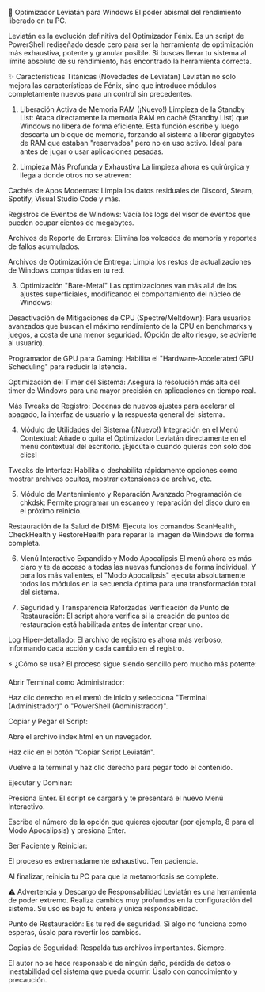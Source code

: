 🐲 Optimizador Leviatán para Windows
El poder abismal del rendimiento liberado en tu PC.

Leviatán es la evolución definitiva del Optimizador Fénix. Es un script de PowerShell rediseñado desde cero para ser la herramienta de optimización más exhaustiva, potente y granular posible. Si buscas llevar tu sistema al límite absoluto de su rendimiento, has encontrado la herramienta correcta.

✨ Características Titánicas (Novedades de Leviatán)
Leviatán no solo mejora las características de Fénix, sino que introduce módulos completamente nuevos para un control sin precedentes.

1. Liberación Activa de Memoria RAM (¡Nuevo!)
Limpieza de la Standby List: Ataca directamente la memoria RAM en caché (Standby List) que Windows no libera de forma eficiente. Esta función escribe y luego descarta un bloque de memoria, forzando al sistema a liberar gigabytes de RAM que estaban "reservados" pero no en uso activo. Ideal para antes de jugar o usar aplicaciones pesadas.

2. Limpieza Más Profunda y Exhaustiva
La limpieza ahora es quirúrgica y llega a donde otros no se atreven:

Cachés de Apps Modernas: Limpia los datos residuales de Discord, Steam, Spotify, Visual Studio Code y más.

Registros de Eventos de Windows: Vacía los logs del visor de eventos que pueden ocupar cientos de megabytes.

Archivos de Reporte de Errores: Elimina los volcados de memoria y reportes de fallos acumulados.

Archivos de Optimización de Entrega: Limpia los restos de actualizaciones de Windows compartidas en tu red.

3. Optimización "Bare-Metal"
Las optimizaciones van más allá de los ajustes superficiales, modificando el comportamiento del núcleo de Windows:

Desactivación de Mitigaciones de CPU (Spectre/Meltdown): Para usuarios avanzados que buscan el máximo rendimiento de la CPU en benchmarks y juegos, a costa de una menor seguridad. (Opción de alto riesgo, se advierte al usuario).

Programador de GPU para Gaming: Habilita el "Hardware-Accelerated GPU Scheduling" para reducir la latencia.

Optimización del Timer del Sistema: Asegura la resolución más alta del timer de Windows para una mayor precisión en aplicaciones en tiempo real.

Más Tweaks de Registro: Docenas de nuevos ajustes para acelerar el apagado, la interfaz de usuario y la respuesta general del sistema.

4. Módulo de Utilidades del Sistema (¡Nuevo!)
Integración en el Menú Contextual: Añade o quita el Optimizador Leviatán directamente en el menú contextual del escritorio. ¡Ejecútalo cuando quieras con solo dos clics!

Tweaks de Interfaz: Habilita o deshabilita rápidamente opciones como mostrar archivos ocultos, mostrar extensiones de archivo, etc.

5. Módulo de Mantenimiento y Reparación Avanzado
Programación de chkdsk: Permite programar un escaneo y reparación del disco duro en el próximo reinicio.

Restauración de la Salud de DISM: Ejecuta los comandos ScanHealth, CheckHealth y RestoreHealth para reparar la imagen de Windows de forma completa.

6. Menú Interactivo Expandido y Modo Apocalipsis
El menú ahora es más claro y te da acceso a todas las nuevas funciones de forma individual. Y para los más valientes, el "Modo Apocalipsis" ejecuta absolutamente todos los módulos en la secuencia óptima para una transformación total del sistema.

7. Seguridad y Transparencia Reforzadas
Verificación de Punto de Restauración: El script ahora verifica si la creación de puntos de restauración está habilitada antes de intentar crear uno.

Log Hiper-detallado: El archivo de registro es ahora más verboso, informando cada acción y cada cambio en el registro.

⚡ ¿Cómo se usa?
El proceso sigue siendo sencillo pero mucho más potente:

Abrir Terminal como Administrador:

Haz clic derecho en el menú de Inicio y selecciona "Terminal (Administrador)" o "PowerShell (Administrador)".

Copiar y Pegar el Script:

Abre el archivo index.html en un navegador.

Haz clic en el botón "Copiar Script Leviatán".

Vuelve a la terminal y haz clic derecho para pegar todo el contenido.

Ejecutar y Dominar:

Presiona Enter. El script se cargará y te presentará el nuevo Menú Interactivo.

Escribe el número de la opción que quieres ejecutar (por ejemplo, 8 para el Modo Apocalipsis) y presiona Enter.

Ser Paciente y Reiniciar:

El proceso es extremadamente exhaustivo. Ten paciencia.

Al finalizar, reinicia tu PC para que la metamorfosis se complete.

⚠️ Advertencia y Descargo de Responsabilidad
Leviatán es una herramienta de poder extremo. Realiza cambios muy profundos en la configuración del sistema. Su uso es bajo tu entera y única responsabilidad.

Punto de Restauración: Es tu red de seguridad. Si algo no funciona como esperas, úsalo para revertir los cambios.

Copias de Seguridad: Respalda tus archivos importantes. Siempre.

El autor no se hace responsable de ningún daño, pérdida de datos o inestabilidad del sistema que pueda ocurrir. Úsalo con conocimiento y precaución.
